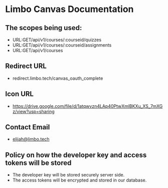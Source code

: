 # Limbo Canvas Documentation

## The scopes being used:

* URL:GET/api/v1/courses/:courseid/quizzes
* URL:GET/api/v1/courses/:courseid/assignments
* URL:GET/api/v1/courses

## Redirect URL

* redirect.limbo.tech/canvas_oauth_complete

## Icon URL

* https://drive.google.com/file/d/1atqwvzn4LAp40PtwXmlBKXu_XS_7mXGz/view?usp=sharing

## Contact Email

* elijah@limbo.tech

## Policy on how the developer key and access tokens will be stored

* The developer key will be stored securely server side.
* The access tokens will be encrypted and stored in our database.

